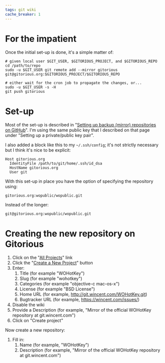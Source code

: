 ```yaml
---
tags: git wiki
cache_breaker: 1
---
```


# For the impatient

Once the initial set-up is done, it's a simple matter of:

    # given local user $GIT_USER, $GITORIOUS_PROJECT, and $GITORIOUS_REPO
    cd /path/to/repo
    sudo -u $GIT_USER git remote add --mirror gitorious git@gitorious.org:$GITORIOUS_PROJECT/$GITORIOUS_REPO

    # either wait for the cron job to propagate the changes, or...
    sudo -u $GIT_USER -s -H
    git push gitorious

# Set-up

Most of the set-up is described in "[Setting up backup (mirror) repositories on GitHub](/wiki/Setting_up_backup_%28mirror%29_repositories_on_GitHub)". I'm using the same public key that I described on that page under "Setting up a private/public key pair".

I also added a block like this to my `~/.ssh/config`; it's not strictly necessary but I think it's nice to be explicit:

    Host gitorious.org
      IdentityFile /path/to/git/home/.ssh/id_dsa
      HostName gitorious.org
      User git

With this set-up in place you have the option of specifying the repository using:

    gitorious.org:wopublic/wopublic.git

Instead of the longer:

    git@gitorious.org:wopublic/wopublic.git

# Creating the new repository on Gitorious

1.  Click on the "[All Projects](http://gitorious.org/projects)" link
2.  Click the "[Create a New Project](http://gitorious.org/projects/new)" button
3.  Enter:
    1.  Title (for example "WOHotKey")
    2.  Slug (for example "wohotkey")
    3.  Categories (for example "objective-c mac-os-x")
    4.  License (for example "BSD License")
    5.  Home URL (for example, <http://git.wincent.com/WOHotKey.git>)
    6.  Bugtracker URL (for example, <https://wincent.com/issues/>)
4.  Disable the wiki
5.  Provide a Description (for example, "Mirror of the official WOHotKey repository at git.wincent.com")
6.  Click on "Create project"

Now create a new repository:

1.  Fill in:
    1.  Name (for example, "WOHotKey")
    2.  Description (for example, "Mirror of the official WOHotKey repository at git.wincent.com")
